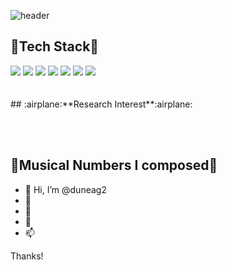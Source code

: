 ![header](https://capsule-render.vercel.app/api?type=waving&color=C8E6A8&height=250&section=header&text=Seungeun%20Lee&fontSize=50&fontColor=000000)


## :flashlight:**Tech Stack**:flashlight:
<div>
<img src = "https://img.shields.io/badge/Python-3776AB?style=flat-square&logo=Python&logoColor=white"/>
<img src = "https://img.shields.io/badge/C-A8B9CC?style=flat-square&logo=C&logoColor=white"/>
<img src = "https://img.shields.io/badge/Matlab-02569B?style=flat-square&logo=MATLAB&logoColor=white"/>  
<img src = "https://img.shields.io/badge/Linux-FCC624?style=flat-square&logo=Linux&logoColor=white"/> 
<img src = "https://img.shields.io/badge/Pytorch-EE4C2C?style=flat-square&logo=Pytorch&logoColor=white"/>
<img src = "https://img.shields.io/badge/Tensorflow-FF6F00?style=flat-square&logo=Tensorflow&logoColor=white"/>
<img src = "https://img.shields.io/badge/Keras-D00000?style=flat-square&logo=Keras&logoColor=white"/>
</div>
<br/><br/>
## :airplane:**Research Interest**:airplane:

<br/><br/>
## :musical_score:**Musical Numbers I composed**:musical_score:
  
</div>

- 👋 Hi, I’m @duneag2
- 👀 
- 🌱
- 💞️
- 📫

Thanks!

<!---
duneag2/duneag2 is a ✨ special ✨ repository because its `README.md` (this file) appears on your GitHub profile.
You can click the Preview link to take a look at your changes.
--->
